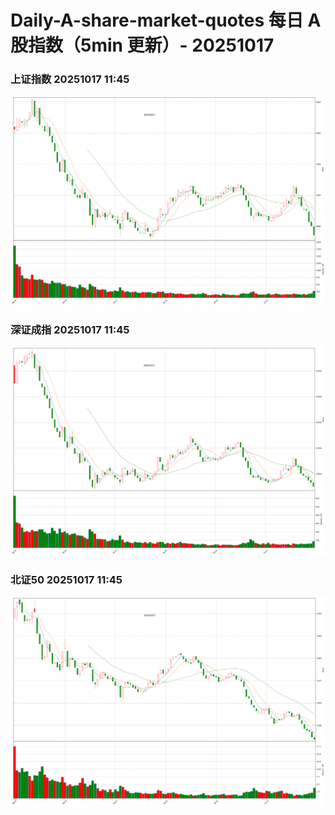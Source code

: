 
# Daily-A-share-market-quotes 每日 A 股指数（5min 更新）- 20251017

### 上证指数 20251017 11:45
![](./fig/2025/10/20251017-sh000001.png)

### 深证成指 20251017 11:45
![](./fig/2025/10/20251017-sz399001.png)

### 北证50 20251017 11:45
![](./fig/2025/10/20251017-bj899050.png)
